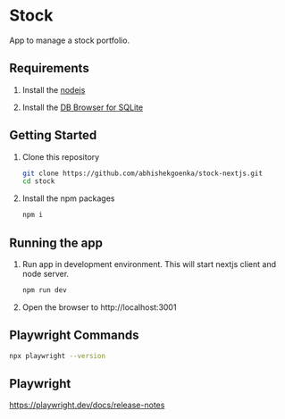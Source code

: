 # Stock

App to manage a stock portfolio.

## Requirements

1. Install the [nodejs](https://nodejs.org/en)

1. Install the [DB Browser for SQLite](https://sqlitebrowser.org/)

## Getting Started

1. Clone this repository

   ```bash
   git clone https://github.com/abhishekgoenka/stock-nextjs.git
   cd stock
   ```

1. Install the npm packages

   ```bash
   npm i
   ```

## Running the app

1. Run app in development environment. This will start nextjs client and node server.

   ```bash
   npm run dev
   ```

1. Open the browser to http://localhost:3001

## Playwright Commands

```bash
npx playwright --version
```

## Playwright

https://playwright.dev/docs/release-notes
